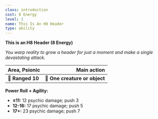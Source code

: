 ```yaml
---
class: introduction
cost: 8 Energy
level: 1
name: This Is An H8 Header
type: ability
---
```


**This is an H8 Header (8 Energy)**

*You warp reality to grow a header for just a moment and make a single devastating attack.*

| **Area, Psionic** |               **Main action** |
| ----------------- | -----------------------------:|
| **📏 Ranged 10**  | **🎯 One creature or object** |

**Power Roll + Agility:**
- **≤11:** 12 psychic damage; push 3
- **12-16:** 17 psychic damage; push 5
- **17+:** 23 psychic damage; push 7
